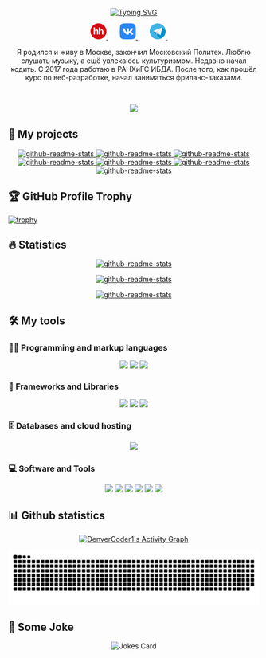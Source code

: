 <p align="center">
  <a href="https://git.io/typing-svg">
    <img src="https://readme-typing-svg.demolab.com?font=Fira+Code&duration=3000&color=aaa7dfd&width=270&lines=Hi+there+👋;+Welcome+to+my+GitHub" alt="Typing SVG" />
  </a>
</p>

<p align="center">
  <a href="https://hh.ru/resume/80424659ff021b134c0039ed1f34327a486673" target="_blank">
    <img width="32px" src="hh.png"/>
  </a>
  &#8287;&#8287;&#8287;&#8287;&#8287;
  <a href="https://vk.com/coolzero93" alt="Dev Pro Tips Discussion & Support Server" target="_blank">
    <img width="32px" src="vk.png"/>
  </a>
  &#8287;&#8287;&#8287;&#8287;&#8287;
  <a href="https://web.telegram.org/?legacy=1#/im?p=@MikhailKopchenov" target="_blank">
    <img width="32px" alt="Dev.to" title="DenverCoder1 Dev.to" src="tg.png">
  </a>
  &#8287;&#8287;&#8287;&#8287;&#8287;
</p>
<p align="center" width="50px">
  Я родился и живу в Москве,
  закончил Московский Политех. Люблю слушать музыку, а ещё увлекаюсь культуризмом.
  Недавно начал кодить. С 2017 года работаю в РАНХиГС ИБДА.
  После того, как прошёл курс  по веб-разработке,
  начал заниматься фриланс-заказами.
</p>
<br/>

<p align="center">
  <a href="https://github.com/topics/visitor-counter">
    <img src="https://komarev.com/ghpvc/?username=michaelkopchenov&color=green">
  </a>
</p>
  
## 📕 My projects

<p align="center">
  <a href="https://github.com/michaelkopchenov/movies-explorer-frontend">
    <img src="https://github-readme-stats.vercel.app/api/pin/?username=michaelkopchenov&repo=movies-explorer-frontend&show_icons=true&theme=material-palenight&border_radius=25" alt="github-readme-stats">
  </a>
  <a href="https://github.com/michaelkopchenov/movies-explorer-api">
    <img src="https://github-readme-stats.vercel.app/api/pin/?username=michaelkopchenov&repo=movies-explorer-api&show_icons=true&theme=material-palenight&border_radius=25" alt="github-readme-stats">
  </a>
  <a href="https://github.com/MichaelKopchenov/fast-digital-decision">
    <img src="https://github-readme-stats.vercel.app/api/pin/?username=michaelkopchenov&repo=fast-digital-decision&show_icons=true&theme=material-palenight&border_radius=25" alt="github-readme-stats">
  </a>
  <a href="https://github.com/MichaelKopchenov/react-mesto-api-full-gha">
    <img src="https://github-readme-stats.vercel.app/api/pin/?username=michaelkopchenov&repo=react-mesto-api-full-gha&show_icons=true&theme=material-palenight&border_radius=25" alt="github-readme-stats">
  </a>
  <a href="https://github.com/michaelkopchenov/russian-travel">
    <img src="https://github-readme-stats.vercel.app/api/pin/?username=michaelkopchenov&repo=russian-travel&show_icons=true&theme=material-palenight&border_radius=25" alt="github-readme-stats">
  </a>
  <a href="https://github.com/michaelkopchenov/how-to-learn">
    <img src="https://github-readme-stats.vercel.app/api/pin/?username=michaelkopchenov&repo=how-to-learn&show_icons=true&theme=material-palenight&border_radius=25" alt="github-readme-stats">
  </a>
  <a href="https://github.com/michaelkopchenov/portfolio">
    <img src="https://github-readme-stats.vercel.app/api/pin/?username=michaelkopchenov&repo=portfolio&show_icons=true&theme=material-palenight&border_radius=25" alt="github-readme-stats">
  </a>
</p>

## 🏆 GitHub Profile Trophy

[![trophy](https://github-profile-trophy.vercel.app/?username=michaelkopchenov&theme=gruvbox)](https://github.com/michaelkopchenov/github-profile-trophy)

## 🔥 Statistics

<p align="center">
  <a href="https://github.com/anuraghazra/github-readme-stats">
    <img src="https://github-readme-stats.vercel.app/api/top-langs/?username=michaelkopchenov&layout=compact&theme=shades-of-purple" alt="github-readme-stats">
  </a>
</p>
<p align="center">
  <a href="https://github.com/anuraghazra/github-readme-stats">
    <img src="https://github-readme-stats.vercel.app/api?username=michaelkopchenov" alt="github-readme-stats">
  </a>
</p>
<p align="center">
  <a href="https://github.com/ashutosh00710/github-readme-activity-graph">
    <img src="https://activity-graph.herokuapp.com/graph?username=michaelkopchenov" alt="github-readme-stats">
  </a>
</p>

## 🛠️ My tools

### 👨‍💻 Programming and markup languages

<p align="center">
    <img src="https://cdn.jsdelivr.net/gh/devicons/devicon/icons/css3/css3-original-wordmark.svg" width="40"/>
    <img src="https://cdn.jsdelivr.net/gh/devicons/devicon/icons/html5/html5-original-wordmark.svg" width="40"/>
    <img src="https://cdn.jsdelivr.net/gh/devicons/devicon/icons/javascript/javascript-original.svg" width="40"/>
</p>

### 🧰 Frameworks and Libraries

<p align="center">
    <img src="https://cdn.jsdelivr.net/gh/devicons/devicon/icons/react/react-original-wordmark.svg" width="40"/>
    <img src="https://cdn.jsdelivr.net/gh/devicons/devicon/icons/express/express-original.svg" width="40"/>
    <img src="https://cdn.jsdelivr.net/gh/devicons/devicon/icons/nodejs/nodejs-original.svg" width="40"/>
</p>

### 🗄️ Databases and cloud hosting

<p align="center">
    <img src="https://cdn.jsdelivr.net/gh/devicons/devicon/icons/mongodb/mongodb-original-wordmark.svg" width="40"/>
</p>

### 💻 Software and Tools

<p align="center">
    <img src="https://cdn.jsdelivr.net/gh/devicons/devicon/icons/google/google-original.svg" width="40"/>
    <img src="https://cdn.jsdelivr.net/gh/devicons/devicon/icons/git/git-original.svg" width="40"/>
    <img src="https://cdn.jsdelivr.net/gh/devicons/devicon/icons/github/github-original-wordmark.svg" width="40"/>
    <img src="https://www.svgrepo.com/show/354202/postman-icon.svg" width="40"/>
    <img src="https://www.svgrepo.com/show/354388/stackoverflow.svg" width="60"/>
    <img src="https://cdn.jsdelivr.net/gh/devicons/devicon/icons/vscode/vscode-original.svg" width="40"/>
</p>

## 📊 Github statistics
<p align="center">
  <a href="https://github.com/ashutosh00710/github-readme-activity-graph">
    <img alt="DenverCoder1's Activity Graph" src="https://github-readme-streak-stats.herokuapp.com/?user=michaelkopchenov&theme=react" />
  </a>
</p>
<p align="center">
  <img alt="DenverCoder1's Activity Graph" src="https://github.com/Platane/snk/raw/output/github-contribution-grid-snake.svg"/>
</p>

## 🤡 Some Joke
<p align="center">
  <img src="https://readme-jokes.vercel.app/api" alt="Jokes Card" />
</p>
